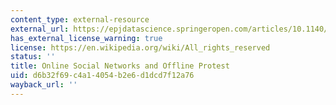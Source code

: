 ```yaml
---
content_type: external-resource
external_url: https://epjdatascience.springeropen.com/articles/10.1140/epjds/s13688-015-0056-y
has_external_license_warning: true
license: https://en.wikipedia.org/wiki/All_rights_reserved
status: ''
title: Online Social Networks and Offline Protest
uid: d6b32f69-c4a1-4054-b2e6-d1dcd7f12a76
wayback_url: ''
---
```

